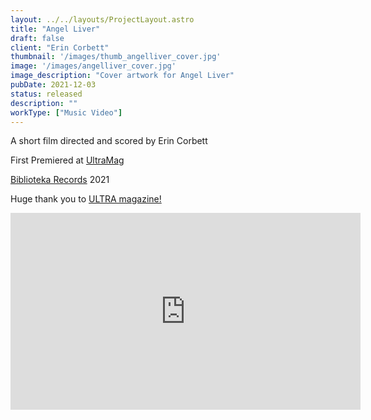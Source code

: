 ```yaml
---
layout: ../../layouts/ProjectLayout.astro
title: "Angel Liver"
draft: false
client: "Erin Corbett"
thumbnail: '/images/thumb_angelliver_cover.jpg'
image: '/images/angelliver_cover.jpg'
image_description: "Cover artwork for Angel Liver"
pubDate: 2021-12-03
status: released
description: ""
workType: ["Music Video"]
---
```


A short film directed and scored by Erin Corbett

First Premiered at [UltraMag](https://www.ultramag.online/tube)

[Biblioteka Records](https://www.biblioteka.world/) 2021

Huge thank you to [ULTRA magazine!](https://www.ultramag.online/)

<iframe width="560" height="315" src="https://www.youtube-nocookie.com/embed/JUrh3Jpw5mg?si=Ntr6oSDRGRXBN6ll" title="YouTube video player" frameborder="0" allow="accelerometer; autoplay; clipboard-write; encrypted-media; gyroscope; picture-in-picture; web-share" referrerpolicy="strict-origin-when-cross-origin" allowfullscreen></iframe>